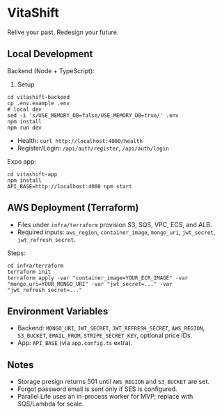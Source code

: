 # VitaShift

Relive your past. Redesign your future.

## Local Development

Backend (Node + TypeScript):

1. Setup
```
cd vitashift-backend
cp .env.example .env
# local dev
sed -i 's/USE_MEMORY_DB=false/USE_MEMORY_DB=true/' .env
npm install
npm run dev
```
- Health: `curl http://localhost:4000/health`
- Register/Login: `/api/auth/register`, `/api/auth/login`

Expo app:
```
cd vitashift-app
npm install
API_BASE=http://localhost:4000 npm start
```

## AWS Deployment (Terraform)

- Files under `infra/terraform` provision S3, SQS, VPC, ECS, and ALB.
- Required inputs: `aws_region`, `container_image`, `mongo_uri`, `jwt_secret`, `jwt_refresh_secret`.

Steps:
```
cd infra/terraform
terraform init
terraform apply -var "container_image=YOUR_ECR_IMAGE" -var "mongo_uri=YOUR_MONGO_URI" -var "jwt_secret=..." -var "jwt_refresh_secret=..."
```

## Environment Variables
- Backend: `MONGO_URI`, `JWT_SECRET`, `JWT_REFRESH_SECRET`, `AWS_REGION`, `S3_BUCKET`, `EMAIL_FROM`, `STRIPE_SECRET_KEY`, optional price IDs.
- App: `API_BASE` (via `app.config.ts` extra).

## Notes
- Storage presign returns 501 until `AWS_REGION` and `S3_BUCKET` are set.
- Forgot password email is sent only if SES is configured.
- Parallel Life uses an in-process worker for MVP; replace with SQS/Lambda for scale.